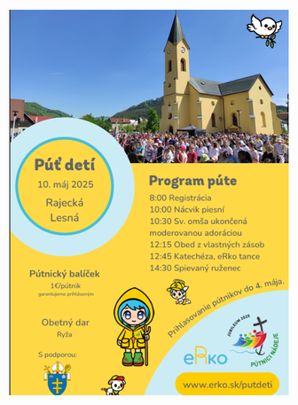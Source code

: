 <!-- title: "Pozvánka na misijnú púť detí v Rajeckej Lesnej" -->
<!-- date: "2025-04-20" -->

![png](/content/put-deti.png)
